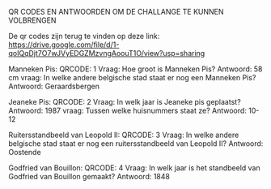 QR CODES EN ANTWOORDEN OM DE CHALLANGE TE KUNNEN VOLBRENGEN

De qr codes zijn terug te vinden op deze link: https://drive.google.com/file/d/1-qoIQqDjt7O7wJVyEDGZMzvngAoouT1O/view?usp=sharing

Manneken Pis: 
  QRCODE: 1
  Vraag: Hoe groot is Manneken Pis?
    Antwoord: 58 cm
  vraag: In welke andere belgische stad staat er nog een Manneken Pis?
    Antwoord: Geraardsbergen
 
Jeaneke Pis: 
  QRCODE: 2
  Vraag: In welk jaar is Jeaneke pis geplaatst?
    Antwoord: 1987 
  vraag: Tussen welke huisnummers staat ze?
    Antwoord: 10-12
    
Ruitersstandbeeld van Leopold II: 
  QRCODE: 3
  Vraag: In welke andere belgische stad staat er nog een ruitersstandbeeld van Leopold II?
    Antwoord: Oostende
    
Godfried van Bouillon: 
  QRCODE: 4
  Vraag: In welk jaar is het standbeeld van Godfried van Bouillon gemaakt?
    Antwoord: 1848
   
 
